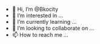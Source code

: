 - 👋 Hi, I’m @Bkocity
- 👀 I’m interested in ...
- 🌱 I’m currently learning ...
- 💞️ I’m looking to collaborate on ...
- 📫 How to reach me ...

<!---
Bkocity/Bkocity is a ✨ special ✨ repository because its `README.md` (this file) appears on your GitHub profile.
You can click the Preview link to take a look at your changes.
--->
